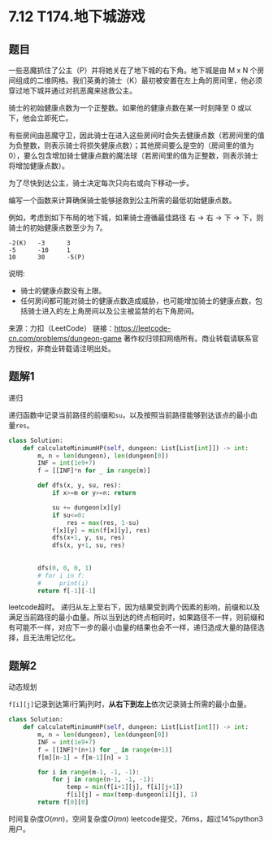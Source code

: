 # 7.12 T174.地下城游戏

## 题目
一些恶魔抓住了公主（P）并将她关在了地下城的右下角。地下城是由 M x N 个房间组成的二维网格。我们英勇的骑士（K）最初被安置在左上角的房间里，他必须穿过地下城并通过对抗恶魔来拯救公主。

骑士的初始健康点数为一个正整数。如果他的健康点数在某一时刻降至 0 或以下，他会立即死亡。

有些房间由恶魔守卫，因此骑士在进入这些房间时会失去健康点数（若房间里的值为负整数，则表示骑士将损失健康点数）；其他房间要么是空的（房间里的值为 0），要么包含增加骑士健康点数的魔法球（若房间里的值为正整数，则表示骑士将增加健康点数）。

为了尽快到达公主，骑士决定每次只向右或向下移动一步。

编写一个函数来计算确保骑士能够拯救到公主所需的最低初始健康点数。

例如，考虑到如下布局的地下城，如果骑士遵循最佳路径 右 -> 右 -> 下 -> 下，则骑士的初始健康点数至少为 7。
```
-2(K)   -3	    3
-5	    -10	    1
10	    30	    -5(P)
```

说明:
- 骑士的健康点数没有上限。
- 任何房间都可能对骑士的健康点数造成威胁，也可能增加骑士的健康点数，包括骑士进入的左上角房间以及公主被监禁的右下角房间。

来源：力扣（LeetCode）
链接：https://leetcode-cn.com/problems/dungeon-game
著作权归领扣网络所有。商业转载请联系官方授权，非商业转载请注明出处。

## 题解1
递归

递归函数中记录当前路径的前缀和`su`，以及按照当前路径能够到达该点的最小血量`res`。
```python
class Solution:
    def calculateMinimumHP(self, dungeon: List[List[int]]) -> int:
        m, n = len(dungeon), len(dungeon[0])
        INF = int(1e9+7)
        f = [[INF]*n for _ in range(m)]

        def dfs(x, y, su, res):
            if x>=m or y>=n: return

            su += dungeon[x][y]
            if su<=0:
                res = max(res, 1-su)
            f[x][y] = min(f[x][y], res)
            dfs(x+1, y, su, res)
            dfs(x, y+1, su, res)
            
        
        dfs(0, 0, 0, 1)
        # for i in f:
        #     print(i)
        return f[-1][-1]
```
leetcode超时。
递归从左上至右下，因为结果受到两个因素的影响，前缀和以及满足当前路径的最小血量。所以当到达的终点相同时，如果路径不一样，则前缀和有可能不一样，对应下一步的最小血量的结果也会不一样，递归造成大量的路径选择，且无法用记忆化。


## 题解2
动态规划

`f[i][j]`记录到达第i行第j列时，**从右下到左上**依次记录骑士所需的最小血量。

```python
class Solution:
    def calculateMinimumHP(self, dungeon: List[List[int]]) -> int:
        m, n = len(dungeon), len(dungeon[0])
        INF = int(1e9+7)
        f = [[INF]*(n+1) for _ in range(m+1)]
        f[m][n-1] = f[m-1][n] = 1

        for i in range(m-1, -1, -1):
            for j in range(n-1, -1, -1):
                temp = min(f[i+1][j], f[i][j+1])
                f[i][j] = max(temp-dungeon[i][j], 1)
        return f[0][0]
```
时间复杂度$O(mn)$，空间复杂度$O(mn)$
leetcode提交，76ms，超过14%python3用户。